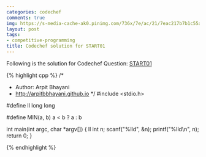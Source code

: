 ```yaml
---
categories: codechef
comments: true
img: https://s-media-cache-ak0.pinimg.com/736x/7e/ac/21/7eac217b7b1c55ab7fd56758e4e181be.jpg
layout: post
tags:
- competitive-programming
title: Codechef solution for START01
---
```


Following is the solution for Codechef Question: [START01](https://www.codechef.com/problems/START01)

{% highlight cpp %}
/*
 *  Author: Arpit Bhayani
 *  http://arpitbbhayani.github.io
 */
#include <stdio.h>

#define ll long long

#define MIN(a, b) a < b ? a : b

int main(int argc, char *argv[]) {
    ll int n;
    scanf("%lld", &n);
    printf("%lld\n", n);
    return 0;
}

{% endhighlight %}
